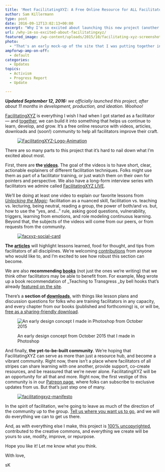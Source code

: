 ```yaml
---
title: 'Meet FacilitatingXYZ: A Free Online Resource for ALL Facilitators'
author: Sam Killermann
type: post
date: 2016-09-12T13:02:13+00:00
excerpt: "Why I'm so excited about launching this new project (another collab with Meg Bolger)"
url: /why-im-so-excited-about-facilitatingxyz/
featured_image: /wp-content/uploads/2015/10/facilitating-xyz-screenshot-sam-killermann-meg-bolger.jpg
photo:
  - "That's an early mock-up of the site that I was putting together in Photoshop."
ampforwp-amp-on-off:
  - default
categories:
  - Updates
topics:
  - Activism
  - Progress Report
  - Update

---
```

<address>
  <strong>Updated September 12, 2016:</strong> we officially launched this project, after about 11 months in development, production, and ideation. Woohoo!
</address>

[FacilitatingXYZ][1] is everything I wish I had when I got started as a facilitator — and [together][2], we can build it into something that helps us continue to learn, develop, and grow. It&#8217;s a free online resource with videos, articles, downloads and (soon!) community to help all facilitators improve their craft.

<!--more-->

<div class="wp-block-image">
  <figure class="aligncenter"><a href="http://bit.ly/facXYZks"><img data-src="//wp-content/uploads/2015/10/FacilitatingXYZ-Logo-Animation.gif" alt="FacilitatingXYZ-Logo-Animation" class="wp-image-859 lazy-load" /></a></figure>
</div>

There are so many parts to this project that it&#8217;s hard to nail down what I&#8217;m excited about most.

First, there are **the [videos][3]**. The goal of the videos is to have short, clear, actionable explainers of different facilitation techniques. Folks might use them as part of a facilitator training, or just watch them on their own for pointers and perspective. We also have a long-form interview series with facilitators we admire called [FacilitatingXYZ LIVE][4].

We’ll be doing at least one video to explain our favorite lessons from [_Unlocking the Magic_][5]: facilitation as a nuanced skill, facilitation vs. teaching vs. lecturing, being neutral, reading a group, the power of both/and vs. but, how to use the “yes, and…” rule, asking good questions, vulnerability, triggers, learning from emotions, and role modeling continuous learning. Beyond that, the subjects of the videos will come from our peers, or from requests from the community.

<div class="wp-block-image">
  <figure class="aligncenter"><a href="http://facilitating.xyz"><img data-src="//wp-content/uploads/2015/10/facxyz-social-card-1024x539.png" alt="facxyz-social-card" class="wp-image-876 lazy-load" srcset="/wp-content/uploads/2015/10/facxyz-social-card-1024x539.png 1024w, /wp-content/uploads/2015/10/facxyz-social-card-300x158.png 300w, /wp-content/uploads/2015/10/facxyz-social-card-768x404.png 768w, /wp-content/uploads/2015/10/facxyz-social-card.png 1200w" sizes="(max-width: 1024px) 100vw, 1024px" /></a></figure>
</div>

**The [articles][6]** will highlight lessons learned, food for thought, and tips from facilitators of all disciplines. We&#8217;re welcoming [contributions][7] from anyone who would like to, and I&#8217;m excited to see how robust this section can become.

We are also **recommending [books][8]** (not just the ones we&#8217;re writing) that we think other facilitators may be able to benefit from. For example, Meg wrote up a book recommendation of _Teaching to Transgress _by bell hooks that&#8217;s already [featured on the site][9].

There&#8217;s a **section of [downloads][10]**, with things like lesson plans and discussion questions for folks who are training facilitators in any capacity, and every chapter from our books (published and forthcoming) is, or will be, [free as a sharing-friendly download][10].<figure class="wp-block-image alignnone wp-image-861 size-large">

<img data-src="//wp-content/uploads/2015/10/facilitating-xyz-early-mockups-sam-killermann-1024x499.jpg" alt="An early design concept I made in Photoshop from October 2015" class="wp-image-861 lazy-load" srcset="/wp-content/uploads/2015/10/facilitating-xyz-early-mockups-sam-killermann-1024x499.jpg 1024w, /wp-content/uploads/2015/10/facilitating-xyz-early-mockups-sam-killermann-300x146.jpg 300w, /wp-content/uploads/2015/10/facilitating-xyz-early-mockups-sam-killermann-768x374.jpg 768w, /wp-content/uploads/2015/10/facilitating-xyz-early-mockups-sam-killermann.jpg 1400w" sizes="(max-width: 1024px) 100vw, 1024px" /><figcaption>An early design concept from October 2015 that I made in Photoshop</figcaption></figure> 

And finally, **the yet-to-be-built community**. We’re hoping that FacilitatingXYZ can serve as more than just a resource hub, and become a vibrant community. Right now, there isn’t a place where facilitators of all stripes can share learning with one another, provide support, co-create resources, and be reassured that we’re never alone. FacilitatingXYZ will be an opportunity for all that and more. Right now, the first vestige of this community is in our [Patreon page][11], where folks can subscribe to exclusive updates from us. But that&#8217;s just step one of many.

<div class="wp-block-image">
  <figure class="alignright"><a href="http://facilitating.xyz/manifesto"><img data-src="//wp-content/uploads/2015/10/facilitatingxyz-manifesto.png" alt="facilitatingxyz-manifesto" class="wp-image-878 lazy-load" srcset="/wp-content/uploads/2015/10/facilitatingxyz-manifesto.png 400w, /wp-content/uploads/2015/10/facilitatingxyz-manifesto-300x233.png 300w" sizes="(max-width: 400px) 100vw, 400px" /></a></figure>
</div>

In the spirit of facilitation, we’re going to leave as much of the direction of the community up to the group. [Tell us where you want us to go][12], and we will do everything we can to get us there.

And, as with everything else I make, this project is [100% uncopyrighted][13], contributed to the creative commons, and everything we create will be yours to use, modify, improve, or repurpose.

Hope you like it! Let me know what you think.

With love,

sK

 [1]: http://facilitating.xyz
 [2]: http://facilitating.xyz/manifesto
 [3]: http://www.facilitating.xyz/section/videos
 [4]: http://www.facilitating.xyz/category/facilitatingxyz-live
 [5]: http://www.facilitationmagic.com
 [6]: http://www.facilitating.xyz/section/articles
 [7]: http://www.facilitating.xyz/contribute
 [8]: http://www.facilitating.xyz/section/books
 [9]: http://www.facilitating.xyz/teaching-transgress-education-practice-freedom/
 [10]: http://www.facilitating.xyz/section/downloads
 [11]: http://patreon.com/facxyz
 [12]: http://facilitating.xyz/contact
 [13]: http://facilitating.xyz/uncopyright